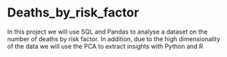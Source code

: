 # Deaths_by_risk_factor
In this project we will use SQL and Pandas to analyse a dataset on the number of deaths by risk factor. In addition, due to the high dimensionality of the data we will use the PCA to extract insights with Python and R
